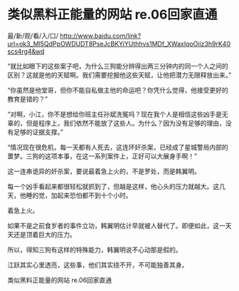 # 类似黑料正能量的网站 re.06回家直通

最/新/观/看/入/口/ http://www.baidu.com/link?url=ok3_Ml5QdPpOWDUDT8PseJcBKYiYUthhvs1MDf_XWaxIqoOiiz3h9rK40scs4rg4&wd

“就比如眼下的这些案子吧，为什么三狗能分辨得出两三分钟内的同一个人之间的区别？这就是他的天赋啊。我们需要挖掘他这些天赋，让他把潜力无限释放出来。”

“你虽然是他堂哥，但你不能自私做主他的命运吧？你凭什么觉得，他接受更好的教育是错的？”

“对啊，小江，你不是想给你班主任孙斌洗冤吗？现在我个人是相信这些凶手是无辜的，但是程序上，我们依然不能放了这些人。为什么？因为没有足够的理由，没有足够的证据支撑。”

“情况现在很危机，每一天都有人死去，这连环奸杀案，已经成了星城警局内部的噩梦。三狗的这项本事，在这一系列案件上，正好可以大展身手啊！”

这一连串诡异的奸杀案，要说最着急上火的，不是罗处，而是韩翼明。

每一个凶手看起来都很轻松就抓到了，但越是这样，他心头的压力就越大。这几天，他睡的觉，加起来恐怕都不到十个小时。

着急上火。

如果不是之前食岁者的事件立功，韩翼明估计早就被人替代了。即便如此，这一天天还是顶着巨大的压力。

所以，得知三狗有这样的特殊能力，韩翼明说不心动那是假的。

江跃其实心里透亮，这些事，他们其实绕不开，不可能独善其身。

类似黑料正能量的网站 re.06回家直通
